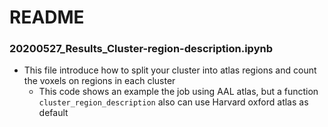 # README

### 20200527_Results_Cluster-region-description.ipynb
* This file introduce how to split your cluster into atlas regions and count the voxels on regions in each cluster
  - This code shows an example the job using AAL atlas, but a function `cluster_region_description` also can use Harvard oxford atlas as default

